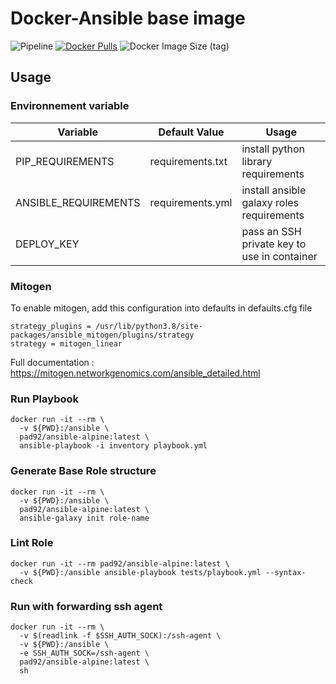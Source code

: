 # Docker-Ansible base image

![Pipeline](https://gitlab.com/pad92/docker-ansible-alpine/badges/master/pipeline.svg)
[![Docker Pulls](https://img.shields.io/docker/pulls/pad92/ansible-alpine)](https://hub.docker.com/r/pad92/ansible-alpine/)
![Docker Image Size (tag)](https://img.shields.io/docker/image-size/pad92/ansible-alpine/latest)
## Usage

### Environnement variable

| Variable             | Default Value    | Usage                                       |
|----------------------|------------------|---------------------------------------------|
| PIP_REQUIREMENTS     | requirements.txt | install python library requirements         |
| ANSIBLE_REQUIREMENTS | requirements.yml | install ansible galaxy roles requirements   |
| DEPLOY_KEY           |                  | pass an SSH private key to use in container |

### Mitogen

To enable mitogen, add this configuration into defaults in defaults.cfg file
```
strategy_plugins = /usr/lib/python3.8/site-packages/ansible_mitogen/plugins/strategy
strategy = mitogen_linear
```
Full documentation : https://mitogen.networkgenomics.com/ansible_detailed.html

### Run Playbook

```
docker run -it --rm \
  -v ${PWD}:/ansible \
  pad92/ansible-alpine:latest \
  ansible-playbook -i inventory playbook.yml
```

### Generate Base Role structure

```
docker run -it --rm \
  -v ${PWD}:/ansible \
  pad92/ansible-alpine:latest \
  ansible-galaxy init role-name
```

### Lint Role

```
docker run -it --rm pad92/ansible-alpine:latest \
  -v ${PWD}:/ansible ansible-playbook tests/playbook.yml --syntax-check
```
### Run with forwarding ssh agent

```
docker run -it --rm \
  -v $(readlink -f $SSH_AUTH_SOCK):/ssh-agent \
  -v ${PWD}:/ansible \
  -e SSH_AUTH_SOCK=/ssh-agent \
  pad92/ansible-alpine:latest \
  sh
```
